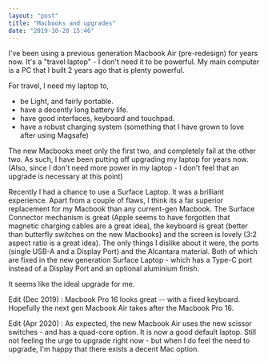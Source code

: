 ```yaml
---
layout: "post"
title: "Macbooks and upgrades"
date: "2019-10-20 15:46"
---
```


I've been using a previous generation Macbook Air (pre-redesign) for years now. It's a "travel laptop" - I don't need it to be powerful. My main computer is a PC that I built 2 years ago that is plenty powerful.

For travel, I need my laptop to,
* be Light, and fairly portable.
* have a decently long battery life.
* have good interfaces, keyboard and touchpad.
* have a robust charging system (something that I have grown to love after using Magsafe)

The new Macbooks meet only the first two, and completely fail at the other two. As such, I have been putting off upgrading my laptop for years now. (Also, since I don't need more power in my laptop - I don't feel that an upgrade is necessary at this point)

Recently I had a chance to use a Surface Laptop. It was a brilliant experience. Apart from a couple of flaws, I think its a far superior replacement for my Macbook than any current-gen Macbook. The Surface Connector mechanism is great (Apple seems to have forgotten that magnetic charging cables are a great idea), the keyboard is great (better than butterfly switches on the new Macbooks) and the screen is lovely (3:2 aspect ratio is a great idea). The only things I dislike about it were, the ports (single USB-A and a Display Port) and the Alcantara material. Both of which are fixed in the new generation Surface Laptop - which has a Type-C port instead of a Display Port and an optional aluminium finish.

It seems like the ideal upgrade for me.

Edit (Dec 2019) : Macbook Pro 16 looks great -- with a fixed keyboard. Hopefully the next gen Macbook Air takes after the Macbook Pro 16.

Edit (Apr 2020) : As expected, the new Macbook Air uses the new scissor switches - and has a quad-core option. It is now a good default laptop. Still not feeling the urge to upgrade right now - but when I do feel the need to upgrade, I'm happy that there exists a decent Mac option.
